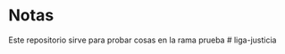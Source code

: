 # Notas

Este repositorio sirve para probar cosas
en la rama prueba #   l i g a - j u s t i c i a  
 